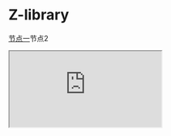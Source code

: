 #  Z-library
[节点一](/index.md)节点2
<iframe   src="https://v3.zhelper.net/" width="" height=""   frameborder="1/0"  name="iframe"     scrolling="yes/no/auto">   
</iframe>
